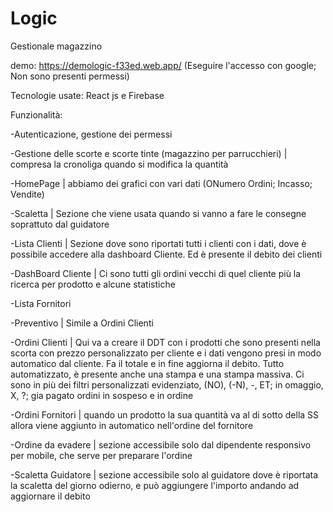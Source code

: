 # Logic

Gestionale magazzino

demo: https://demologic-f33ed.web.app/
(Eseguire l'accesso con google;  Non sono presenti permessi) 


Tecnologie usate: React js e Firebase

Funzionalità:

-Autenticazione, gestione dei permessi

-Gestione delle scorte e scorte tinte (magazzino per parrucchieri) | compresa la cronoliga quando si modifica la quantità

-HomePage | abbiamo dei grafici con vari dati (ONumero Ordini; Incasso; Vendite)

-Scaletta | Sezione che viene usata quando si vanno a fare le consegne soprattuto dal guidatore

-Lista Clienti | Sezione dove sono riportati tutti i clienti con i dati, dove è possibile accedere alla dashboard Cliente. Ed è presente il debito dei clienti

-DashBoard Cliente | Ci sono tutti gli ordini vecchi di quel cliente più la ricerca per prodotto e alcune statistiche

-Lista Fornitori

-Preventivo  | Simile a Ordini Clienti

-Ordini Clienti | Qui va a creare il DDT con i prodotti che sono presenti nella scorta con prezzo personalizzato per cliente e i dati vengono presi in modo automatico dal cliente. Fa il totale e in fine aggiorna il debito. Tutto automatizzato, è presente anche una stampa e una stampa massiva. Ci sono in più dei filtri personalizzati evidenziato, (NO), (-N), -, ET; in omaggio, X, ?; gia pagato  ordini in sospeso e in ordine

-Ordini Fornitori | quando un prodotto la sua quantità va al di sotto della SS allora viene aggiunto in automatico nell'ordine del fornitore

-Ordine da evadere | sezione accessibile solo dal dipendente responsivo per mobile, che serve per preparare l'ordine

-Scaletta Guidatore | sezione accessibile solo al guidatore dove è riportata la scaletta del giorno odierno, e può aggiungere l'importo andando ad aggiornare il debito
